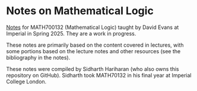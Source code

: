 # Notes on Mathematical Logic

[Notes](https://thefundamentaltheor3m.github.io/LogicNotes/public/LastLocallyCompiled.pdf) for MATH700132 (Mathematical Logic) taught by David Evans at Imperial in Spring 2025. They are a work in progress.

These notes are primarily based on the content covered in lectures, with some portions based on the lecture notes and other resources (see the bibliography in the notes).

These notes were compiled by Sidharth Hariharan (who also owns this repository on GitHub). Sidharth took MATH70132 in his final year at Imperial College London.
